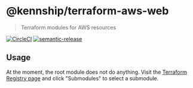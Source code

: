 # @kennship/terraform-aws-web

> Terraform modules for AWS resources

[![CircleCI][circleci-image]][circleci-url]
[![semantic-release][semantic-release-image]][semantic-release-url]

## Usage

At the moment, the root module does not do anything. Visit the [Terraform Registry page](https://registry.terraform.io/modules/kennship/web/aws/) and click "Submodules" to select a submodule.

[semantic-release-image]: https://img.shields.io/badge/%20%20%F0%9F%93%A6%F0%9F%9A%80-semantic--release-e10079.svg

[semantic-release-url]: https://github.com/semantic-release/semantic-release

[circleci-image]: https://img.shields.io/circleci/project/github/kennship/terraform-aws-web/master.svg?logo=circleci

[circleci-url]: https://circleci.com/gh/kennship/terraform-aws-web

